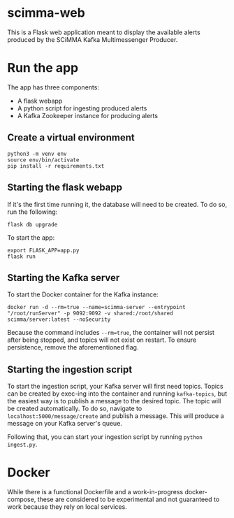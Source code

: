 # scimma-web

This is a Flask web application meant to display the available alerts produced by the SCiMMA Kafka Multimessenger Producer.

# Run the app

The app has three components:
- A flask webapp
- A python script for ingesting produced alerts
- A Kafka Zookeeper instance for producing alerts

## Create a virtual environment

```
python3 -m venv env
source env/bin/activate
pip install -r requirements.txt
```

## Starting the flask webapp

If it's the first time running it, the database will need to be created. To do so, run the following:

``flask db upgrade``

To start the app:

```
export FLASK_APP=app.py
flask run
```

## Starting the Kafka server

To start the Docker container for the Kafka instance:

``docker run -d --rm=true --name=scimma-server --entrypoint "/root/runServer" -p 9092:9092 -v shared:/root/shared scimma/server:latest --noSecurity``

Because the command includes ``--rm=true``, the container will not persist after being stopped, and topics will not exist on restart. To ensure persistence, remove the aforementioned flag.

## Starting the ingestion script

To start the ingestion script, your Kafka server will first need topics. Topics can be created by exec-ing into the container and running ``kafka-topics``, but the easiest way is to publish a message to the desired topic. The topic will be created automatically. To do so, navigate to ``localhost:5000/message/create`` and publish a message. This will produce a message on your Kafka server's queue.

Following that, you can start your ingestion script by running ``python ingest.py``.


# Docker

While there is a functional Dockerfile and a work-in-progress docker-compose, these are considered to be experimental and not 
guaranteed to work because they rely on local services.
